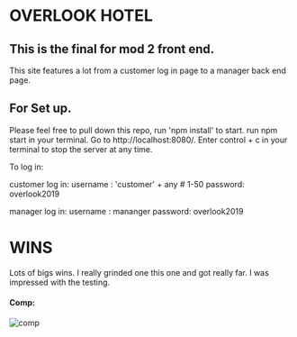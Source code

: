 # OVERLOOK HOTEL

## This is the final for mod 2 front end.
This site features a lot from a customer log in page to a manager back end page.

## For Set up.
Please feel free to pull down this repo, run 'npm install' to start.
run npm start in your terminal. Go to http://localhost:8080/. Enter control + c in your terminal to stop the server at any time.

To log in:

customer log in:
username : 'customer' + any # 1-50
password: overlook2019

manager log in:
username : mananger
password: overlook2019

# WINS

Lots of bigs wins. I really grinded one this one and got really far. I was impressed with the testing.

#### Comp:

![comp](https://ibb.co/fX5j9xc)
